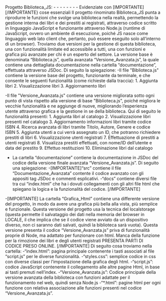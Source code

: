 Progetto Biblioteca_JS:  - - - - - - - - Evidenziate con [IMPORTANTE] [/IMPORTANTE} cose essenziali
Il progetto rinominato Biblioteca_JS punta a riprodurre le funzioni che svolge una biblioteca nella realtà, permettendo la gestione interna dei libri e dei prestiti ai registrati, attraverso codice scritto in linguaggio JavaScript e funzionante attraverso Node.js (runtime di JavaScript, ovvero un ambiente di esecuzione, poiché JS nasce come linguaggio web lato client che, pertanto, può essere eseguito solo all’interno di un browser).
Troviamo due versioni per la gestione di questa biblioteca, una con funzionalità limitate ed accessibile a tutti, una con funzioni e grafica più avanzate per chi è un esperto del settore.
La versione base è denominata “Biblioteca.js”, quella avanzata “Versione_Avanzata.js”, la quale contiene una dettagliata documentazione nella cartella “documentazione”, effettuata attraverso JSDoc.
Di seguito la spiegazione:
-Il file "Biblioteca.js" contiene la versione base del progetto, funzionante da terminale, e che consente le seguenti funzionalità (come richieste dalla traccia):
	  1. Aggiunta libri
	  2. Visualizzazione libri
	  3. Aggiornamento libri

-Il file "Versione_Avanzata.js" contiene una versione migliorata sotto ogni punto di vista rispetto alla versione di base "Biblioteca.js", poiché migliora le vecchie funzionalità e ne aggiunge di nuove, migliorando l’esperienza utente attraverso grafica e la gestione in se della biblioteca. Qui di seguito le funzionalità presenti:
    1. Aggiunta libri al catalogo
    2. Visualizzazione libri presenti nel catalogo
    3. Aggiornamento informazioni libri tramite codice ISBN
    4. Ricerca avanzata di libri tramite Titolo, Autore, Genere e codice ISBN
    5. Aggiunta utenti a cui verrà assegnato un ID, che potranno richiedere prestiti di libri
    6. Visualizzazione utenti registrati
    7. Effettuazione di prestiti a utenti registrati
    8. Visualizza prestiti effettuati, con nome/ID dell’utente e data del prestito
    9. Effettuo restituzioni
    10. Eliminazione libri dal catalogo

- La cartella “documentazione” contiene la documentazione in JSDoc del codice della versione finale avanzata “Versione_Avanzata.js”.
Di seguito una spiegazione:
-[IMPORTANTE]“src” contiene il file “Documentazione_Avanzata” contente il codice avanzato con gli appositi tag JSDoc e commenti esplicativi.
-“docs” contiene diversi file tra cui “index.html” che ha i dovuti collegamenti con gli altri file html che spiegano la logica e la funzionalità del codice. [/IMPORTANTE]


-[IMPORTANTE] La cartella “Grafica_Html” contiene una differente versione del progetto, in modo da avere una grafica più bella alla vista, più semplice e funzionale. Questa versione del progetto usa la tecnica del localstorage (questa permette il salvataggio dei dati nella memoria del browser in LOCALE, il che implica che se il codice viene avviato da un dispositivo diverso, non ci saranno dati salvati, quindi la biblioteca sarà vuota). Questa versione presenta il codice “Versione_Avanzata.js” priva di funzionalità proprie di Node, ma adattato per funzionare con html. Manca della funzione per la rimozione dei libri e degli utenti registrati PRESENTA PARTI DI CODICE PRESO ONLINE. [/IMPORTANTE]
Di seguito cosa troviamo nella cartella:
-“index.html”: pagina principale contenente i tasti associati al file “script.js” per le diverse funzionalità.
-“styles.css”: semplice codice in css con diverse classi per l’impostazione della grafica degli html.
-“script.js”: codice JavaScript contenente il collegamento alle altre pagine Html, in base ai tasti premuti nell’index.
-“Versione_Avanzata.js”: Codice principale della versione avanzata della biblioteca con funzioni adattate per il funzionamento nel web, quindi senza Node.js
-“*.html”: pagine html per ogni funzione con relativa associazione alle funzioni presenti nel codice “Versione_Avanzata.js”.

